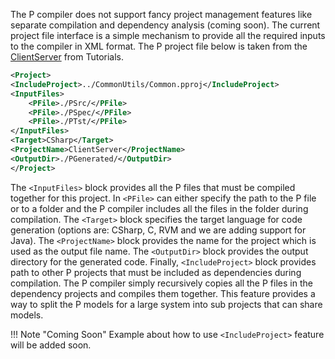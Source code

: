 The P compiler does not support fancy project management features like separate compilation and dependency analysis (coming soon).
The current project file interface is a simple mechanism to provide all the required inputs to the compiler in XML format.
The P project file below is taken from the [ClientServer](../tutorial/clientserver.md) from Tutorials.

``` xml
<Project>
<IncludeProject>../CommonUtils/Common.pproj</IncludeProject>
<InputFiles>
    <PFile>./PSrc/</PFile>
    <PFile>./PSpec/</PFile>
    <PFile>./PTst/</PFile>
</InputFiles>
<Target>CSharp</Target>
<ProjectName>ClientServer</ProjectName>
<OutputDir>./PGenerated/</OutputDir>
</Project>
```
The `<InputFiles>` block provides all the P files that must be compiled together for this project.
In `<PFile>` can either specify the path to the P file or to a folder and the P compiler includes all the files in the folder during compilation.
The `<Target>` block specifies the target language for code generation (options are: CSharp, C, RVM and we are adding support for Java).
The `<ProjectName>` block provides the name for the project which is used as the output file name.
The `<OutputDir>` block provides the output directory for the generated code.
Finally, `<IncludeProject>` block provides path to other P projects that must be included as dependencies during compilation.
The P compiler simply recursively copies all the P files in the dependency projects and compiles them together.
This feature provides a way to split the P models for a large system into sub projects that can share models.

!!! Note "Coming Soon"
    Example about how to use `<IncludeProject>` feature will be added soon.
